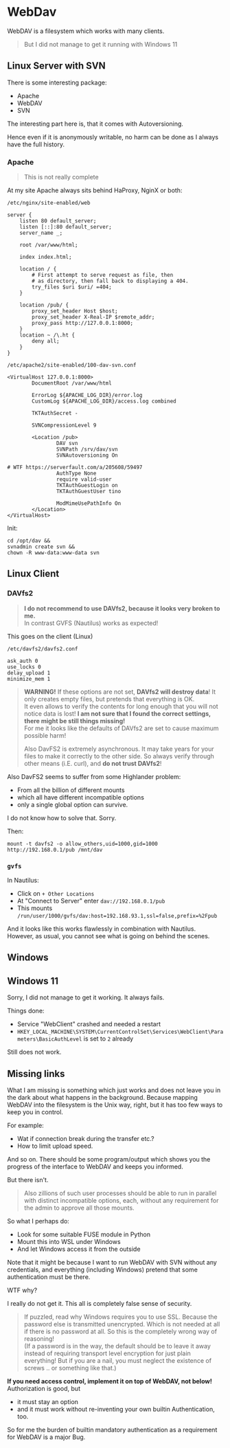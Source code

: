 # WebDav

WebDAV is a filesystem which works with many clients.

> But I did not manage to get it running with Windows 11


## Linux Server with SVN

There is some interesting package:

- Apache
- WebDAV
- SVN

The interesting part here is, that it comes with Autoversioning.

Hence even if it is anonymously writable, no harm can be done as I always have the full history.

### Apache

> This is not really complete

At my site Apache always sits behind HaProxy, NginX or both:

`/etc/nginx/site-enabled/web`
```
server {
	listen 80 default_server;
	listen [::]:80 default_server;
	server_name _;

	root /var/www/html;

	index index.html;

	location / {
		# First attempt to serve request as file, then
		# as directory, then fall back to displaying a 404.
		try_files $uri $uri/ =404;
	}

	location /pub/ {
		proxy_set_header Host $host;
		proxy_set_header X-Real-IP $remote_addr;
		proxy_pass http://127.0.0.1:8000;
	}
	location ~ /\.ht {
		deny all;
	}
}
```

`/etc/apache2/site-enabled/100-dav-svn.conf`
```
<VirtualHost 127.0.0.1:8000>
        DocumentRoot /var/www/html

        ErrorLog ${APACHE_LOG_DIR}/error.log
        CustomLog ${APACHE_LOG_DIR}/access.log combined

        TKTAuthSecret -

        SVNCompressionLevel 9
        
        <Location /pub>
                DAV svn
                SVNPath /srv/dav/svn
                SVNAutoversioning On

# WTF https://serverfault.com/a/205608/59497
                AuthType None
                require valid-user
                TKTAuthGuestLogin on
                TKTAuthGuestUser tino

                ModMimeUsePathInfo On
        </Location>
</VirtualHost>
```

Init:

```
cd /opt/dav &&
svnadmin create svn &&
chown -R www-data:www-data svn
```

## Linux Client

### DAVfs2

> **I do not recommend to use DAVfs2, because it looks very broken to me.**  
> In contrast GVFS (Nautilus) works as expected!

This goes on the client (Linux)

`/etc/davfs2/davfs2.conf`
```
ask_auth 0
use_locks 0
delay_upload 1
minimize_mem 1
```

> **WARNING!** If these options are not set, **DAVfs2 will destroy data**!
> It only creates empty files, but pretends that everything is OK.  
> It even allows to verify the contents for long enough that you will not notice data is lost! 
> **I am not sure that I found the correct settings, there might be still things missing!**  
> For me it looks like the defaults of DAVfs2 are set to cause maximum possible harm!
>
> Also DavFS2 is extremely asynchronous.  It may take years for your files to make it correctly to the other side.
> So always verify through other means (i.E. curl), and **do not trust DAVfs2**!

Also DavFS2 seems to suffer from some Highlander problem:

- From all the billion of different mounts
- which all have different incompatible options
- only a single global option can survive.

I do not know how to solve that.  Sorry.

Then:

`mount -t davfs2 -o allow_others,uid=1000,gid=1000 http://192.168.0.1/pub /mnt/dav`


### `gvfs`

In Nautilus:

- Click on `+ Other Locations`
- At "Connect to Server" enter `dav://192.168.0.1/pub`
- This mounts `/run/user/1000/gvfs/dav:host=192.168.93.1,ssl=false,prefix=%2Fpub`

And it looks like this works flawlessly in combination with Nautilus.
However, as usual, you cannot see what is going on behind the scenes.


## Windows

## Windows 11

Sorry, I did not manage to get it working.  It always fails.

Things done:

- Service "WebClient" crashed and needed a restart
- `HKEY_LOCAL_MACHINE\SYSTEM\CurrentControlSet\Services\WebClient\Parameters\BasicAuthLevel` is set to `2` already

Still does not work.


## Missing links

What I am missing is something which just works and does not leave you in the dark about what happens in the background.
Because mapping WebDAV into the filesystem is the Unix way, right, but it has too few ways to keep you in control.

For example:

- Wat if connection break during the transfer etc.?
- How to limit upload speed.

And so on.  There should be some program/output which shows you the progress of the interface to WebDAV and keeps you informed.

But there isn't.

> Also zillions of such user processes should be able to run in parallel with distinct incompatible options, each,
> without any requirement for the admin to approve all those mounts.

So what I perhaps do:

- Look for some suitable FUSE module in Python
- Mount this into WSL under Windows
- And let Windows access it from the outside

Note that it might be because I want to run WebDAV with SVN without any credentials,
and everything (including Windows) pretend that some authentication must be there.

WTF why?

I really do not get it.  This all is completely false sense of security.

> If puzzled, read why Windows requires you to use SSL.  Because the password else is transmitted unencrypted.
> Which is not needed at all if there is no password at all.  So this is the completely wrong way of reasoning!  
> (If a password is in the way, the default should be to leave it away instead of requiring transport level encryption for just plain everything!  But if you are a nail, you must neglect the existence of screws .. or something like that.)

**If you need access control, implement it on top of WebDAV, not below!**
Authorization is good, but

- it must stay an option
- and it must work without re-inventing your own builtin Authentication, too.

So for me the burden of builtin mandatory authentication as a requirement for WebDAV is a major Bug.
